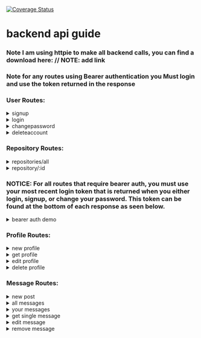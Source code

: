 [![Coverage Status](https://coveralls.io/repos/github/loganabsher/portfolio/badge.svg?branch=master)](https://coveralls.io/github/loganabsher/portfolio?branch=master)

# **backend api guide**
### **Note** I am using httpie to make all backend calls, you can find a download here: // NOTE: add link
### **Note** for any routes using Bearer authentication you **Must** login and use the token returned in the response




### User Routes:

<details><summary>signup</summary>
<p>

## POST: /api/signup
#### http POST localhost:8000/api/signup email=absherlogan@gmail.com password=123

```
Access-Control-Allow-Credentials: true
Access-Control-Allow-Origin: http://localhost:8080
Connection: keep-alive
Content-Length: 207
Content-Type: application/json; charset=utf-8
Date: Wed, 23 Jan 2019 21:24:45 GMT
ETag: W/"cf-zHJZW8CrkkR+fHx3jp1iQj6TxHs"
Vary: Origin
X-Powered-By: Express
set-cookie: connect.sid=s%3AzADKCfLNhO-ndz1yaCvXtBf0uzNHe9L5.SF1cvSwon0nO5NhfBhYR568teflWOUO4eEqCeFuL32Y; Path=/; HttpOnly

"eyJhbGciOiJIUzI1NiIsInR5cCI6IkpXVCJ9.eyJ0b2tlbiI6IjdhYzc0OTAzYzJkMTkxMTZjODQ3YzliNmVlYzczYzA5MzMyYjFmM2RhMTcyNjMzNWUzNzkxOTg0NjZjMTY1MzciLCJpYXQiOjE1NDgyNzg2ODV9.yKJstZNCP5idUxkYygQ-6wRTFCdHZHryLR2tlFY4LeU"
```

</p>
</details>

<details><summary>login</summary>
<p>

## GET: /api/login
#### http -a absherlogan@gmail.com:123 GET localhost:8000/api/login

```
HTTP/1.1 200 OK
Access-Control-Allow-Credentials: true
Access-Control-Allow-Origin: http://localhost:8080
Connection: keep-alive
Content-Length: 207
Content-Type: application/json; charset=utf-8
Date: Wed, 23 Jan 2019 21:25:43 GMT
ETag: W/"cf-hwH0CG5S7WXAxvGCKnLB+4Pjqi0"
Vary: Origin
X-Powered-By: Express
set-cookie: portfolio-login-token=eyJhbGciOiJIUzI1NiIsInR5cCI6IkpXVCJ9.eyJ0b2tlbiI6ImNiZjEwMThkOWVmZGJmZjRjZjAwOWNhZmEwYTliYTRhNGI4ZTBkYjI3MjJiYjhhYjQ1MjU2ZDcwNDYyODBhMDMiLCJpYXQiOjE1NDgyNzg3NDN9.weZpRu0kgwRRGfrq86dDUCwxMQuUSERIkmiKf_Rvk_w; Max-Age=900000; Path=/; Expires=Sun, 03 Feb 2019 07:25:43 GMT
set-cookie: connect.sid=s%3A4hBOz0yJwdIlYmUqMCKa-JI6oEohBFIa.jN0WAvAmfdojcXf6CKa7LWt5R7YziV%2BjSwlan1DuljU; Path=/; HttpOnly

"eyJhbGciOiJIUzI1NiIsInR5cCI6IkpXVCJ9.eyJ0b2tlbiI6ImNiZjEwMThkOWVmZGJmZjRjZjAwOWNhZmEwYTliYTRhNGI4ZTBkYjI3MjJiYjhhYjQ1MjU2ZDcwNDYyODBhMDMiLCJpYXQiOjE1NDgyNzg3NDN9.weZpRu0kgwRRGfrq86dDUCwxMQuUSERIkmiKf_Rvk_w"
```

</p>
</details>

<details><summary>changepassword</summary>
<p>

## PUT: /api/updatepassword
#### http -a absherlogan@gmail.com:123 PUT localhost:8000/api/updatepassword password=321

```
HTTP/1.1 200 OK
Access-Control-Allow-Credentials: true
Access-Control-Allow-Origin: http://localhost:8080
Connection: keep-alive
Content-Length: 207
Content-Type: application/json; charset=utf-8
Date: Wed, 23 Jan 2019 21:49:12 GMT
ETag: W/"cf-8x7WtNhta+irvKiG0Dpt6V0XmYs"
Vary: Origin
X-Powered-By: Express
set-cookie: portfolio-login-token=eyJhbGciOiJIUzI1NiIsInR5cCI6IkpXVCJ9.eyJ0b2tlbiI6ImRiMzUwZDdkMWVhZDc1ZDJjYzZkZmUzMTY4ZTg4ZWNmNjFkNmUyOTA3NzIxMjRlNzI2OGU3YWQ2NDRlZWI3ZDkiLCJpYXQiOjE1NDgyODAxNTJ9.i1Y5J_2KN5TdQs-4esLBFc0WPV8TzW64HQGZh98wIlQ; Max-Age=900000; Path=/; Expires=Sun, 03 Feb 2019 07:49:12 GMT
set-cookie: connect.sid=s%3A9vuZO6hQAIV9btaPTJCsc5r9nf8SNV2j.CpWAXYgWthZEjkHYpmlPgzNjMbmPGb18bYa8MwHq5bg; Path=/; HttpOnly

"eyJhbGciOiJIUzI1NiIsInR5cCI6IkpXVCJ9.eyJ0b2tlbiI6ImRiMzUwZDdkMWVhZDc1ZDJjYzZkZmUzMTY4ZTg4ZWNmNjFkNmUyOTA3NzIxMjRlNzI2OGU3YWQ2NDRlZWI3ZDkiLCJpYXQiOjE1NDgyODAxNTJ9.i1Y5J_2KN5TdQs-4esLBFc0WPV8TzW64HQGZh98wIlQ"
```

</p>
</details>

<details><summary>deleteaccount</summary>
<p>

## DELETE: /api/deleteaccount
#### http -a absherlogan@gmail.com:321 DELETE localhost:8000/api/deleteaccount

```
HTTP/1.1 204 No Content
Access-Control-Allow-Credentials: true
Access-Control-Allow-Origin: http://localhost:8080
Connection: keep-alive
Date: Wed, 23 Jan 2019 21:51:11 GMT
Vary: Origin
X-Powered-By: Express
set-cookie: connect.sid=s%3AbKzKlmAwdbV5ixo0kC9AaJIl_sQUJosi.HzZisDQrFu4PYWaIgIs61DHQDULZUaMTW9JicHvAJro; Path=/; HttpOnly
```

</p>
</details>




### Repository Routes:

<details><summary>repositories/all</summary>
<p>


## GET: /api/repositories/all
#### http GET localhost:8000/api/repositories/all

```
HTTP/1.1 200 OK
Connection: keep-alive
Content-Length: 12061
Content-Type: application/json; charset=utf-8
Date: Mon, 08 Oct 2018 19:26:06 GMT
ETag: W/"2f1d-n9F5YEC0WhchowFM9Aj5N9BCCRo"
X-Powered-By: Express

[
    {
        "__v": 0,
        "_id": "5bbbae83841a2339b3f2d06c",
        "created_at": "2017-09-23T18:42:06Z",
        "name": "rapidcncmanufactoring",
        "size": 270,
        "updated_at": "2018-10-02T18:39:50Z"
    },
    {
        "__v": 0,
        "_id": "5bbbae83841a2339b3f2d06f",
        "created_at": "2018-05-26T18:21:02Z",
        "name": "my-javascript-algorithms",
        "size": 4,
        "updated_at": "2018-06-16T01:52:22Z"
    },
    {
        "__v": 0,
        "_id": "5bbbae83841a2339b3f2d073",
        "created_at": "2018-07-29T02:01:50Z",
        "name": "moch-facebook",
        "size": 24,
        "updated_at": "2018-08-10T05:27:17Z"
    },
    {
        "__v": 0,
        "_id": "5bbbae83841a2339b3f2d070",
        "created_at": "2017-12-03T23:08:53Z",
        "name": "random-things",
        "size": 1,
        "updated_at": "2017-12-03T23:08:53Z"
    },
    {
        "__v": 0,
        "_id": "5bbbae83841a2339b3f2d078",
        "created_at": "2017-08-08T16:03:12Z",
        "name": "seattle-javascript-401d17",
        "size": 2698,
        "updated_at": "2017-08-08T16:03:15Z"
    },
    {
        "__v": 0,
        "_id": "5bbbae83841a2339b3f2d072",
        "created_at": "2017-02-14T19:21:28Z",
        "name": "Grade-Fellows",
        "size": 217,
        "updated_at": "2017-05-10T21:23:43Z"
    },
    {
        "__v": 0,
        "_id": "5bbbae83841a2339b3f2d079",
        "created_at": "2017-03-21T23:24:44Z",
        "name": "06-ajax-and-json",
        "size": 425,
        "updated_at": "2017-03-21T23:24:46Z"
    }
]
```

</p>
</details>


<details><summary>repository/:id</summary>
<p>

## GET: /api/repositories/:id
#### http GET localhost:8000/api/repository/5bbbae83841a2339b3f2d06f/

```
HTTP/1.1 200 OK
Connection: keep-alive
Content-Length: 157
Content-Type: application/json; charset=utf-8
Date: Mon, 08 Oct 2018 19:51:39 GMT
ETag: W/"9d-gUc4kOig3LBk4+LdQxFBG6CfziY"
X-Powered-By: Express

{
    "__v": 0,
    "_id": "5bbbae83841a2339b3f2d06f",
    "created_at": "2018-05-26T18:21:02Z",
    "name": "my-javascript-algorithms",
    "size": 4,
    "updated_at": "2018-06-16T01:52:22Z"
}
```

</p>
</details>




### **NOTICE:** For all routes that require bearer auth, you must use your most recent login token that is returned when you either login, signup, or change your password. This token can be found at the bottom of each response as seen below.


<details><summary>bearer auth demo</summary>
<p>

## POST: /api/signup
#### http POST localhost:8000/api/signup email=absherlogan@gmail.com password=123

```
HTTP/1.1 200 OK
Access-Control-Allow-Credentials: true
Access-Control-Allow-Origin: http://localhost:8080
Connection: keep-alive
Content-Length: 207
Content-Type: application/json; charset=utf-8
Date: Wed, 23 Jan 2019 21:57:55 GMT
ETag: W/"cf-m3YwKzkae91TPncP+uxxEnsq6Wk"
Vary: Origin
X-Powered-By: Express
set-cookie: connect.sid=s%3AwIv1d_n79aF_BWaJTors-ZzNcav-2z-1.mOI6XHa9d1oRrjYq5GL%2FdaEa6q8uAUnxL6%2Fi%2BkiMJmc; Path=/; HttpOnly

"eyJhbGciOiJIUzI1NiIsInR5cCI6IkpXVCJ9.eyJ0b2tlbiI6IjA0MWU2M2ZlZWZlN2E5YWUyNGMxYjU0MWMyMWMzNWVlMjMxNWVmNDlkNGY2NGE1ZjAwNmIzNzI1OWNlMGIwZjkiLCJpYXQiOjE1NDgyODA2NzV9.cXJFgqRfBGM3tuQSCptXmavfISSlL-7cVvy8uZIe8O0"
```

#### this is the bearer token:
```
 eyJhbGciOiJIUzI1NiIsInR5cCI6IkpXVCJ9.eyJ0b2tlbiI6IjA0MWU2M2ZlZWZlN2E5YWUyNGMxYjU0MWMyMWMzNWVlMjMxNWVmNDlkNGY2NGE1ZjAwNmIzNzI1OWNlMGIwZjkiLCJpYXQiOjE1NDgyODA2NzV9.cXJFgqRfBGM3tuQSCptXmavfISSlL-7cVvy8uZIe8O0
```

</p>
</details>




### Profile Routes:


<details><summary>new profile</summary>
<p>

## POST: /api/profile
#### http POST localhost:8000/api/profile Authorization:'Bearer eyJhbGciOiJIUzI1NiIsInR5cCI6IkpXVCJ9.eyJ0b2tlbiI6IjA0MWU2M2ZlZWZlN2E5YWUyNGMxYjU0MWMyMWMzNWVlMjMxNWVmNDlkNGY2NGE1ZjAwNmIzNzI1OWNlMGIwZjkiLCJpYXQiOjE1NDgyODA2NzV9.cXJFgqRfBGM3tuQSCptXmavfISSlL-7cVvy8uZIe8O0' firstName=Logan lastName=Absher userName=Gatsby

```
HTTP/1.1 200 OK
Access-Control-Allow-Credentials: true
Access-Control-Allow-Origin: http://localhost:8080
Connection: keep-alive
Content-Length: 94
Content-Type: application/json; charset=utf-8
Date: Wed, 23 Jan 2019 22:04:06 GMT
ETag: W/"5e-wLGhDu/kG/3qOiAwlHof3iaaUTQ"
Vary: Origin
X-Powered-By: Express
set-cookie: connect.sid=s%3AntFcJw5U9u8qtkGd18B4Vc4L0augM96d.IX%2BSR%2FWVI9eosnTH1jqXVmRM385ZdcyRytiX5NgUf7g; Path=/; HttpOnly

{
    "_id": "5c48e4d626fc716036544b15",
    "firstName": "Logan",
    "lastName": "Absher",
    "userName": "Gatsby"
}
```

</p>
</details>


<details><summary>get profile</summary>
<p>

## GET: /api/profile/self
#### http GET localhost:8000/api/profile/self Authorization:'Bearer eyJhbGciOiJIUzI1NiIsInR5cCI6IkpXVCJ9.eyJ0b2tlbiI6IjA0MWU2M2ZlZWZlN2E5YWUyNGMxYjU0MWMyMWMzNWVlMjMxNWVmNDlkNGY2NGE1ZjAwNmIzNzI1OWNlMGIwZjkiLCJpYXQiOjE1NDgyODA2NzV9.cXJFgqRfBGM3tuQSCptXmavfISSlL-7cVvy8uZIe8O0'

```
HTTP/1.1 200 OK
Access-Control-Allow-Credentials: true
Access-Control-Allow-Origin: http://localhost:8080
Connection: keep-alive
Content-Length: 102
Content-Type: application/json; charset=utf-8
Date: Wed, 23 Jan 2019 22:06:10 GMT
ETag: W/"66-DiIvMlLA/mVNET4M4cb8ep/shWE"
Vary: Origin
X-Powered-By: Express
set-cookie: connect.sid=s%3ASnKb2sKG8uOKCGKp47P7HgyZ0465WJYl.tBU5cvnfImaWiqnrqOKCZrW8fL2rcGycQMwdyKfS%2B2E; Path=/; HttpOnly

{
    "__v": 0,
    "_id": "5c48e4d626fc716036544b15",
    "firstName": "Logan",
    "lastName": "Absher",
    "userName": "Gatsby"
}
```

</p>
</details>


<details><summary>edit profile</summary>
<p>

## PUT: /api/profile/edit
#### http PUT localhost:8000/api/profile/edit Authorization:'Bearer eyJhbGciOiJIUzI1NiIsInR5cCI6IkpXVCJ9.eyJ0b2tlbiI6IjA0MWU2M2ZlZWZlN2E5YWUyNGMxYjU0MWMyMWMzNWVlMjMxNWVmNDlkNGY2NGE1ZjAwNmIzNzI1OWNlMGIwZjkiLCJpYXQiOjE1NDgyODA2NzV9.cXJFgqRfBGM3tuQSCptXmavfISSlL-7cVvy8uZIe8O0' firstName="new first name" lastName="new last name" userName="new user name"

```
HTTP/1.1 200 OK
Access-Control-Allow-Credentials: true
Access-Control-Allow-Origin: http://localhost:8080
Connection: keep-alive
Content-Length: 116
Content-Type: application/json; charset=utf-8
Date: Wed, 23 Jan 2019 22:08:08 GMT
ETag: W/"74-lsb7xc7nQ7CFROKWJ12RkclkySU"
Vary: Origin
X-Powered-By: Express
set-cookie: connect.sid=s%3AY5HWp7umKy0UNluzkAyYtfRY_HxeY8J9.mkfVc%2FG92fX3%2B1WTOuFPYIwJYq%2B8nvWq07HnWu39cIs; Path=/; HttpOnly

{
    "__v": 0,
    "_id": "5c48e4d626fc716036544b15",
    "firstName": "new first name",
    "lastName": "new last name",
    "userName": "new user name"
}
```

</p>
</details>


<details><summary>delete profile</summary>
<p>

## DELETE: /api/profile/delete
#### http DELETE localhost:8000/api/profile/delete Authorization:'Bearer eyJhbGciOiJIUzI1NiIsInR5cCI6IkpXVCJ9.eyJ0b2tlbiI6IjA0MWU2M2ZlZWZlN2E5YWUyNGMxYjU0MWMyMWMzNWVlMjMxNWVmNDlkNGY2NGE1ZjAwNmIzNzI1OWNlMGIwZjkiLCJpYXQiOjE1NDgyODA2NzV9.cXJFgqRfBGM3tuQSCptXmavfISSlL-7cVvy8uZIe8O0'

```
HTTP/1.1 204 No Content
Access-Control-Allow-Credentials: true
Access-Control-Allow-Origin: http://localhost:8080
Connection: keep-alive
Date: Wed, 23 Jan 2019 22:13:53 GMT
Vary: Origin
X-Powered-By: Express
set-cookie: connect.sid=s%3Aspu9GTebNU_E-AtRwwGlGXa0pex7q5ht.F5CU5UP4PMdCJoxnk5mxInBcYUOG%2F1zQ3yPckQvB7cg; Path=/; HttpOnly
```

</p>
</details>




### Message Routes:

<details><summary>new post</summary>
<p>

## POST: /api/message
#### http POST localhost:8000/api/message Authorization:'Bearer eyJhbGciOiJIUzI1NiIsInR5cCI6IkpXVCJ9.eyJ0b2tlbiI6IjE0MDJlNWZhYWMxZTZiYWI2NDQyM2MyYzZkZjI0ODY3MjUyZDEyZTM2YTBjMDNkOThmYTE3YzI2NmRiNjQwZjIiLCJpYXQiOjE1MzkxMTgzNTh9.TEXsbn2VaBRZJ8hIrUQ6r3MY33esJshWQ12mZWlVf2o' authorId=5bbd104f61fdf30d00163d77 text='cool thangs' title='new post' photos=link

```
HTTP/1.1 200 OK
Access-Control-Allow-Credentials: true
Access-Control-Allow-Origin: http://localhost:8080
Connection: keep-alive
Content-Length: 125
Content-Type: application/json; charset=utf-8
Date: Fri, 16 Nov 2018 00:01:10 GMT
ETag: W/"7d-SwbyAM8EnPTmPyeDVja/VQkB040"
Vary: Origin
X-Powered-By: Express
set-cookie: connect.sid=s%3AM7XiWPIaayr7qIOAi8HUsfnDcwzmrwpQ.ip5j2k3GlVlPFkMIDyKSW0IFTprOmoi2%2Btp8uaI3F0M; Path=/; HttpOnly

{
    "__v": 0,
    "_id": "5bee08c69e0abbc5e99c7ba7",
    "authorId": "5bbd104f61fdf30d00163d77",
    "comments": "[]",
    "photos": "link",
    "text": "cool thangs",
    "title": "new post"
}
```

</p>
</details>


<details><summary>all messages</summary>
<p>

## GET: /api/message/all
#### http GET localhost:8000/api/message/all Authorization:'Bearer eyJhbGciOiJIUzI1NiIsInR5cCI6IkpXVCJ9.eyJ0b2tlbiI6IjJkMzc5ZjYyYzk2Nzk5N2VhNWJiMjY2NGE0YjFiZDRkMjllZDQyNGQzYWM3YjlhZWNlNGNjNDMwN2M4ZjA5MWQiLCJpYXQiOjE1NDIzMjIyODZ9.3NA07bXGVjU1B81YpsD9tM4ekVhxvbZNUAUjr4bjlMo'

```
HTTP/1.1 200 OK
Access-Control-Allow-Credentials: true
Access-Control-Allow-Origin: http://localhost:8080
Connection: keep-alive
Content-Length: 253
Content-Type: application/json; charset=utf-8
Date: Fri, 16 Nov 2018 00:05:06 GMT
ETag: W/"fd-CJ/XsUPKmwGJBNEXdiFwFyGs8Mw"
Vary: Origin
X-Powered-By: Express
set-cookie: connect.sid=s%3AdmXN71WPKtmE3BNwlwQ1rw8LMpmSzqtF.ZjF4a9gJndmAWYv77sy3RA7ZqjKTPsp%2B9kjJX4UOr4c; Path=/; HttpOnly

[
    {
        "__v": 0,
        "_id": "5bedfa379e0abbc5e99c7ba6",
        "authorId": "5bbd104f61fdf30d00163d77",
        "comments": "[]",
        "photos": "link",
        "text": "cool thangs",
        "title": "new post"
    },
    {
        "__v": 0,
        "_id": "5bee08c69e0abbc5e99c7ba7",
        "authorId": "5bbd104f61fdf30d00163d77",
        "comments": "[]",
        "photos": "another link",
        "text": "cooler thangs",
        "title": "newer post"
    }
]
```

</p>
</details>


<details><summary>your messages</summary>
<p>

## GET: /api/message/self
#### http GET localhost:8000/api/message/self Authorization:'Bearer eyJhbGciOiJIUzI1NiIsInR5cCI6IkpXVCJ9.eyJ0b2tlbiI6IjJkMzc5ZjYyYzk2Nzk5N2VhNWJiMjY2NGE0YjFiZDRkMjllZDQyNGQzYWM3YjlhZWNlNGNjNDMwN2M4ZjA5MWQiLCJpYXQiOjE1NDIzMjIyODZ9.3NA07bXGVjU1B81YpsD9tM4ekVhxvbZNUAUjr4bjlMo'

```
HTTP/1.1 200 OK
Access-Control-Allow-Credentials: true
Access-Control-Allow-Origin: http://localhost:8080
Connection: keep-alive
Content-Length: 253
Content-Type: application/json; charset=utf-8
Date: Fri, 16 Nov 2018 00:05:06 GMT
ETag: W/"fd-CJ/XsUPKmwGJBNEXdiFwFyGs8Mw"
Vary: Origin
X-Powered-By: Express
set-cookie: connect.sid=s%3AdmXN71WPKtmE3BNwlwQ1rw8LMpmSzqtF.ZjF4a9gJndmAWYv77sy3RA7ZqjKTPsp%2B9kjJX4UOr4c; Path=/; HttpOnly

[
    {
        "__v": 0,
        "_id": "5bedfa379e0abbc5e99c7ba6",
        "authorId": "5bbd104f61fdf30d00163d77",
        "comments": "[]",
        "photos": "link",
        "text": "cool thangs",
        "title": "new post"
    },
    {
        "__v": 0,
        "_id": "5bee08c69e0abbc5e99c7ba7",
        "authorId": "5bbd104f61fdf30d00163d77",
        "comments": "[]",
        "photos": "another link",
        "text": "cooler thangs",
        "title": "newer post"
    }
]
```

</p>
</details>


<details><summary>get single message</summary>
<p>

## GET: /api/message/:id
#### http GET localhost:8000/api/message/5bedfa379e0abbc5e99c7ba6 Authorization:'Bearer eyJhbGciOiJIUzI1NiIsInR5cCI6IkpXVCJ9.eyJ0b2tlbiI6IjJkMzc5ZjYyYzk2Nzk5N2VhNWJiMjY2NGE0YjFiZDRkMjllZDQyNGQzYWM3YjlhZWNlNGNjNDMwN2M4ZjA5MWQiLCJpYXQiOjE1NDIzMjIyODZ9.3NA07bXGVjU1B81YpsD9tM4ekVhxvbZNUAUjr4bjlMo'

```
HTTP/1.1 200 OK
Access-Control-Allow-Credentials: true
Access-Control-Allow-Origin: http://localhost:8080
Connection: keep-alive
Content-Length: 125
Content-Type: application/json; charset=utf-8
Date: Fri, 16 Nov 2018 00:24:49 GMT
ETag: W/"7d-2cSgoICnt6EY0VdNTjAN1oM0uQA"
Vary: Origin
X-Powered-By: Express
set-cookie: connect.sid=s%3AMt40DNcZX3C_FGtPfjYQJG-PuTVF9yLQ.S1tGNhixxMRFG92LGzHX60JNQtM1188HiBysEBtt%2FF8; Path=/; HttpOnly

{
    "__v": 0,
    "_id": "5bedfa379e0abbc5e99c7ba6",
    "authorId": "5bbd104f61fdf30d00163d77",
    "comments": "[]",
    "photos": "link",
    "text": "cool thangs",
    "title": "new post"
}
```

</p>
</details>


<details><summary>edit message</summary>
<p>

## PUT: /api/message/edit/:id
#### http PUT localhost:8000/api/message/edit/5bedfa379e0abbc5e99c7ba6 Authorization:'Bearer eyJhbGciOiJIUzI1NiIsInR5cCI6IkpXVCJ9.eyJ0b2tlbiI6IjJkMzc5ZjYyYzk2Nzk5N2VhNWJiMjY2NGE0YjFiZDRkMjllZDQyNGQzYWM3YjlhZWNlNGNjNDMwN2M4ZjA5MWQiLCJpYXQiOjE1NDIzMjIyODZ9.3NA07bXGVjU1B81YpsD9tM4ekVhxvbZNUAUjr4bjlMo' text='coolest thang' title='newest post' photos='[new link, some other link]'

```
HTTP/1.1 200 OK
Access-Control-Allow-Credentials: true
Access-Control-Allow-Origin: http://localhost:8080
Connection: keep-alive
Content-Length: 124
Content-Type: application/json; charset=utf-8
Date: Fri, 16 Nov 2018 00:42:31 GMT
ETag: W/"7c-ZgGbuDFjyKfYOSmOwF9bBJbqxZ4"
Vary: Origin
X-Powered-By: Express
set-cookie: connect.sid=s%3AezfYTsARBrgFipeeVwfFvGXRI44diYvg.4USM2gTj%2FwwZLIqlYbf35g4pYU8RZyygOyMryrHXmOs; Path=/; HttpOnly

{
    "__v": 0,
    "_id": "5bedfa379e0abbc5e99c7ba6",
    "authorId": "5bbd104f61fdf30d00163d77",
    "comments": "[]",
    "photos": "[new link, some other link]",
    "text": "coolest thang",
    "title": "newest post"
}
```

</p>
</details>


<details><summary>remove message</summary>
<p>

## PUT: /api/message/remove/:id
#### http DELETE localhost:8000/api/message/remove/5bee1345321d18e6ad8335c6 Authorization:'Bearer eyJhbGciOiJIUzI1NiIsInR5cCI6IkpXVCJ9.eyJ0b2tlbiI6IjJkMzc5ZjYyYzk2Nzk5N2VhNWJiMjY2NGE0YjFiZDRkMjllZDQyNGQzYWM3YjlhZWNlNGNjNDMwN2M4ZjA5MWQiLCJpYXQiOjE1NDIzMjIyODZ9.3NA07bXGVjU1B81YpsD9tM4ekVhxvbZNUAUjr4bjlMo'

```
HTTP/1.1 204 No Content
Access-Control-Allow-Credentials: true
Access-Control-Allow-Origin: http://localhost:8080
Connection: keep-alive
Date: Fri, 16 Nov 2018 00:50:56 GMT
Vary: Origin
X-Powered-By: Express
set-cookie: connect.sid=s%3A7hoHwvLELz9yckSpiKwJUi6fsgnA85rS.CERcAvQRj7RyQ4krO1elIwDllekgUNqhECfQdGXjS4I; Path=/; HttpOnly
```

</p>
</details>
